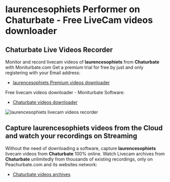 # laurencesophiets Performer on Chaturbate - Free LiveCam videos downloader

## Chaturbate Live Videos Recorder

Monitor and record livecam videos of **laurencesophiets** from **Chaturbate** with Moniturbate.com
Get a premium trial for free by just and only registering with your Email address:
* [laurencesophiets Premium videos downloader](https://moniturbate.com/request-demo-licence-key.html)

Free livecam videos downloader - Moniturbate Software:
* [Chaturbate videos downloader](https://moniturbate.com/moniturbate-download-software.html)

![laurencesophiets livecam videos recorder](https://peachurnet.com/templates/moniturbate-software.png)


## Capture laurencesophiets videos from the Cloud and watch your recordings on Streaming

Without the need of downloading a software, capture **laurencesophiets** livecam videos from **Chaturbate** 100% online.
Watch Livecam archives from **Chaturbate** unlimitedly from thousands of existing recordings, only on Peachurbate.com and its websites network:
* [Chaturbate videos archives](https://peachurnet.com/)
